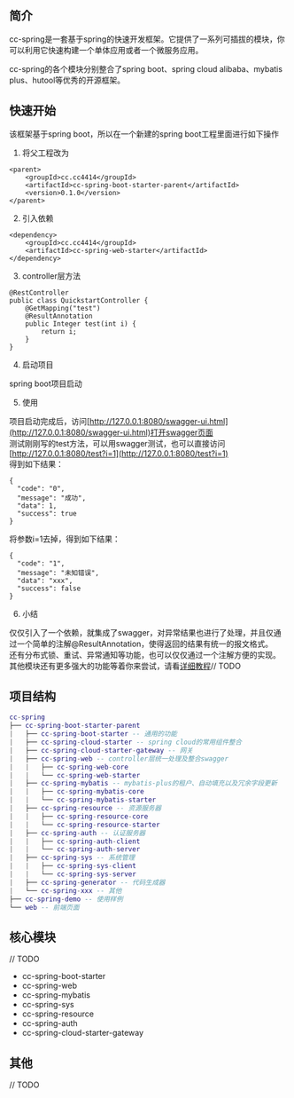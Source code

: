 ## 简介
cc-spring是一套基于spring的快速开发框架。它提供了一系列可插拔的模块，你可以利用它快速构建一个单体应用或者一个微服务应用。

cc-spring的各个模块分别整合了spring boot、spring cloud alibaba、mybatis plus、hutool等优秀的开源框架。
## 快速开始
该框架基于spring boot，所以在一个新建的spring boot工程里面进行如下操作

1. 将父工程改为

```
<parent>
    <groupId>cc.cc4414</groupId>
    <artifactId>cc-spring-boot-starter-parent</artifactId>
    <version>0.1.0</version>
</parent>
```

2. 引入依赖

```
<dependency>
    <groupId>cc.cc4414</groupId>
    <artifactId>cc-spring-web-starter</artifactId>
</dependency>
```
3. controller层方法

```
@RestController
public class QuickstartController {
    @GetMapping("test")
    @ResultAnnotation
    public Integer test(int i) {
        return i;
    }
}
```

4. 启动项目

spring boot项目启动

5. 使用

项目启动完成后，访问[http://127.0.0.1:8080/swagger-ui.html](http://127.0.0.1:8080/swagger-ui.html)打开swagger页面<br>
测试刚刚写的test方法，可以用swagger测试，也可以直接访问[http://127.0.0.1:8080/test?i=1](http://127.0.0.1:8080/test?i=1)<br>
得到如下结果：
```
{
  "code": "0",
  "message": "成功",
  "data": 1,
  "success": true
}
```
将参数i=1去掉，得到如下结果：
```
{
  "code": "1",
  "message": "未知错误",
  "data": "xxx",
  "success": false
}
```

6. 小结

仅仅引入了一个依赖，就集成了swagger，对异常结果也进行了处理，并且仅通过一个简单的注解@ResultAnnotation，使得返回的结果有统一的报文格式。<br>
还有分布式锁、重试、异常通知等功能，也可以仅仅通过一个注解方便的实现。<br>
其他模块还有更多强大的功能等着你来尝试，请看[详细教程]()// TODO

## 项目结构
```lua
cc-spring
├── cc-spring-boot-starter-parent
|   ├── cc-spring-boot-starter -- 通用的功能
|   ├── cc-spring-cloud-starter -- spring cloud的常用组件整合
|   ├── cc-spring-cloud-starter-gateway -- 网关
|   ├── cc-spring-web -- controller层统一处理及整合swagger
|   |   ├── cc-spring-web-core
|   |   └── cc-spring-web-starter
|   ├── cc-spring-mybatis -- mybatis-plus的租户、自动填充以及冗余字段更新
|   |   ├── cc-spring-mybatis-core
|   |   └── cc-spring-mybatis-starter
|   ├── cc-spring-resource -- 资源服务器
|   |   ├── cc-spring-resource-core
|   |   └── cc-spring-resource-starter
|   ├── cc-spring-auth -- 认证服务器
|   |   ├── cc-spring-auth-client
|   |   └── cc-spring-auth-server
|   ├── cc-spring-sys -- 系统管理
|   |   ├── cc-spring-sys-client
|   |   └── cc-spring-sys-server
|   ├── cc-spring-generator -- 代码生成器
|   └── cc-spring-xxx -- 其他
├── cc-spring-demo -- 使用样例
└── web -- 前端页面
```
## 核心模块
// TODO
- cc-spring-boot-starter
- cc-spring-web
- cc-spring-mybatis
- cc-spring-sys
- cc-spring-resource
- cc-spring-auth
- cc-spring-cloud-starter-gateway
## 其他
// TODO